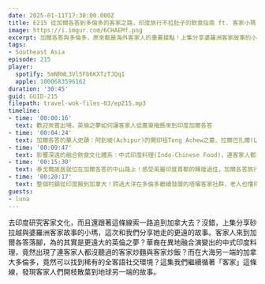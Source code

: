 ```yaml
---
date: 2025-01-11T17:30:00.000Z
title: E215 從加爾各答到多倫多的客家之路，印度旅行不拉肚子的飲食指南 ft. 客家小瑪
image: https://i.imgur.com/6CHAEMf.png
excerpt: 加爾各答與多倫多，原來都是海外客家人的重要據點！上集分享婆羅洲客家故事的小瑪，在這集繼續講她跟著這條線索，從印度再一路追到加拿大去的故事，以及在世界另一隅見到的客家社群面貌。
tags:
- Southeast Asia
episode: 215
player:
  spotify: 5mNRWL3Vl5Fb6KXTzTJQq1
  apple: 1000683596162
duration: '30:45'
guid: GUID-215
filepath: travel-wok-files-03/ep215.mp3
timeline:
- time: '00:00:16'
  text: 歡迎來賓出場，英倫之夢如何讓客家人從廣東梅縣來到印度加爾各答
- time: '00:04:24'
  text: 加爾各答的華人史蹟：阿釗坡(Achipur)的開印祖Tong Achew之墓、拉爾巴扎爾(Lalbazar)的舊華埠、塔壩(Tangra)的客家皮革廠大本營
- time: '00:09:47'
  text: 影響深遠的融合飲食文化體系：中式印度料理(Indo-Chinese Food)，連客家人都沒聽過的客家炒麵與客家炒飯
- time: '00:15:30'
  text: 泰戈爾故居就位在加爾各答的中山路上！感受英屬印度首都的輝煌過往，加爾各答旅行推薦
- time: '00:20:17'
  text: 整個村鎮從印度搬到加拿大！跨過大洋在多倫多繼續發展的塔壩客家社群，老人也懂得開漢堡大會
guests:
- luna
---
```

去印度研究客家文化，而且還跟著這條線索一路追到加拿大去？沒錯，上集分享砂拉越與婆羅洲客家故事的小瑪，這次和我們分享她走的更遠的故事。客家人來到加爾各答落腳，為的其實是更遠大的英倫之夢？華裔在異地融合演變出的中式印度料理，竟然出現了連客家人都沒聽過的客家炒麵與客家炒飯？而在大海另一端的加拿大多倫多，竟然可以找到稀有的全客語社交環境？這集我們繼續循著「客家」這條線，發現客家人們開枝散葉到地球另一端的故事。
